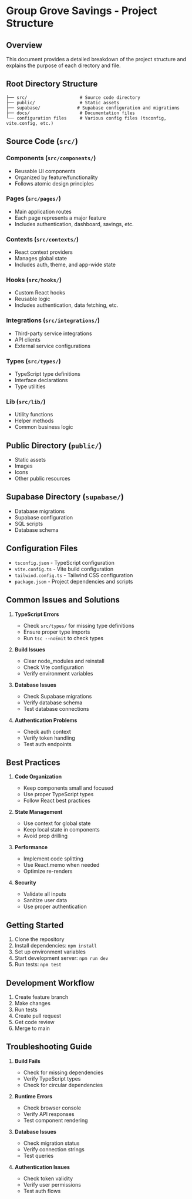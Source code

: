 # Group Grove Savings - Project Structure

## Overview
This document provides a detailed breakdown of the project structure and explains the purpose of each directory and file.

## Root Directory Structure
```
├── src/                    # Source code directory
├── public/                 # Static assets
├── supabase/              # Supabase configuration and migrations
├── docs/                   # Documentation files
└── configuration files     # Various config files (tsconfig, vite.config, etc.)
```

## Source Code (`src/`)
### Components (`src/components/`)
- Reusable UI components
- Organized by feature/functionality
- Follows atomic design principles

### Pages (`src/pages/`)
- Main application routes
- Each page represents a major feature
- Includes authentication, dashboard, savings, etc.

### Contexts (`src/contexts/`)
- React context providers
- Manages global state
- Includes auth, theme, and app-wide state

### Hooks (`src/hooks/`)
- Custom React hooks
- Reusable logic
- Includes authentication, data fetching, etc.

### Integrations (`src/integrations/`)
- Third-party service integrations
- API clients
- External service configurations

### Types (`src/types/`)
- TypeScript type definitions
- Interface declarations
- Type utilities

### Lib (`src/lib/`)
- Utility functions
- Helper methods
- Common business logic

## Public Directory (`public/`)
- Static assets
- Images
- Icons
- Other public resources

## Supabase Directory (`supabase/`)
- Database migrations
- Supabase configuration
- SQL scripts
- Database schema

## Configuration Files
- `tsconfig.json` - TypeScript configuration
- `vite.config.ts` - Vite build configuration
- `tailwind.config.ts` - Tailwind CSS configuration
- `package.json` - Project dependencies and scripts

## Common Issues and Solutions
1. **TypeScript Errors**
   - Check `src/types/` for missing type definitions
   - Ensure proper type imports
   - Run `tsc --noEmit` to check types

2. **Build Issues**
   - Clear node_modules and reinstall
   - Check Vite configuration
   - Verify environment variables

3. **Database Issues**
   - Check Supabase migrations
   - Verify database schema
   - Test database connections

4. **Authentication Problems**
   - Check auth context
   - Verify token handling
   - Test auth endpoints

## Best Practices
1. **Code Organization**
   - Keep components small and focused
   - Use proper TypeScript types
   - Follow React best practices

2. **State Management**
   - Use context for global state
   - Keep local state in components
   - Avoid prop drilling

3. **Performance**
   - Implement code splitting
   - Use React.memo when needed
   - Optimize re-renders

4. **Security**
   - Validate all inputs
   - Sanitize user data
   - Use proper authentication

## Getting Started
1. Clone the repository
2. Install dependencies: `npm install`
3. Set up environment variables
4. Start development server: `npm run dev`
5. Run tests: `npm test`

## Development Workflow
1. Create feature branch
2. Make changes
3. Run tests
4. Create pull request
5. Get code review
6. Merge to main

## Troubleshooting Guide
1. **Build Fails**
   - Check for missing dependencies
   - Verify TypeScript types
   - Check for circular dependencies

2. **Runtime Errors**
   - Check browser console
   - Verify API responses
   - Test component rendering

3. **Database Issues**
   - Check migration status
   - Verify connection strings
   - Test queries

4. **Authentication Issues**
   - Check token validity
   - Verify user permissions
   - Test auth flows 